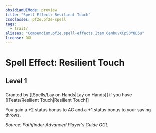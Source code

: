 ```yaml
---
obsidianUIMode: preview
title: "Spell Effect: Resilient Touch"
cssclasses: pf2e,pf2e-spell
tags:
  - trait/
aliases: "Compendium.pf2e.spell-effects.Item.6embuvXCpS3YOD5u"
license: OGL
---
```

# Spell Effect: Resilient Touch
## Level 1
### 






Granted by [[Spells/Lay on Hands|Lay on Hands]] if you have [[Feats/Resilient Touch|Resilient Touch]]

You gain a +2 status bonus to AC and a +1 status bonus to your saving throws.

*Source: Pathfinder Advanced Player's Guide*
*OGL*